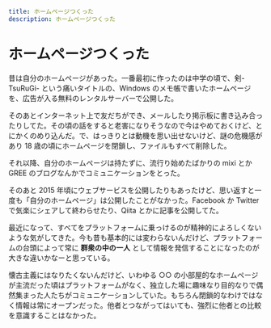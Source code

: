 ```yml
title: ホームページつくった
description: ホームページつくった
```

# ホームページつくった

昔は自分のホームページがあった。一番最初に作ったのは中学の頃で、剣-TsuRuGi- という痛いタイトルの、Windows のメモ帳で書いたホームページを、広告が入る無料のレンタルサーバーで公開した。

そのあとインターネット上で友だちができ、メールしたり掲示板に書き込み合ったりしてた。その頃の話をすると老害になりそうなので今はやめておくけど、とにかくのめり込んだ。で、はっきりとは動機を思い出せないけど、謎の危機感があり 18 歳の頃にホームページを閉鎖し、ファイルもすべて削除した。

それ以降、自分のホームページは持たずに、流行り始めたばかりの mixi とか GREE のブログなんかでコミュニケーションをとった。

そのあと 2015 年頃にウェブサービスを公開したりもあったけど、思い返すと一度も「自分のホームページ」は公開したことがなかった。Facebook か Twitter で気楽にシェアして終わらせたり、Qiita とかに記事を公開してた。

最近になって、すべてをプラットフォームに乗っけるのが精神的によろしくないような気がしてきた。今も昔も基本的には変わらないんだけど、プラットフォームの台頭によって常に **群衆の中の一人** として情報を発信することになったのが大きな違いかなーと思っている。

懐古主義にはなりたくないんだけど、いわゆる ○○ の小部屋的なホームページが主流だった頃はプラットフォームがなく、独立した場に趣味なり目的なりで偶然集まった人たちがコミュニケーションしていた。もちろん閉鎖的なわけではなく情報は常にオープンだった。他者とつながってはいても、強烈に他者との比較を意識することはなかった。
